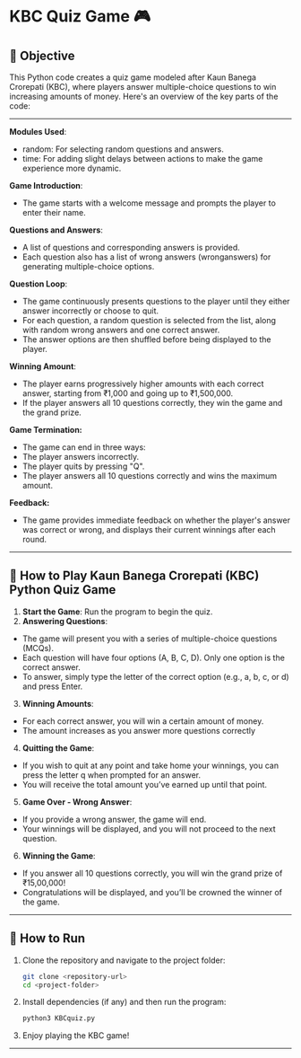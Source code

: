 
# KBC Quiz Game 🎮

## 🎯 Objective

This Python code creates a quiz game modeled after Kaun Banega Crorepati (KBC), where players answer multiple-choice questions to win increasing amounts of money. Here's an overview of the key parts of the code:

---

**Modules Used**:

* random: For selecting random questions and answers.
* time: For adding slight delays between actions to make the game experience more dynamic.

**Game Introduction**:

* The game starts with a welcome message and prompts the player to enter their name.

**Questions and Answers**:

* A list of questions and corresponding answers is provided.
* Each question also has a list of wrong answers (wronganswers) for generating multiple-choice options.

**Question Loop**:

* The game continuously presents questions to the player until they either answer incorrectly or choose to quit.
* For each question, a random question is selected from the list, along with random wrong answers and one correct answer.
* The answer options are then shuffled before being displayed to the player.

**Winning Amount**:

* The player earns progressively higher amounts with each correct answer, starting from ₹1,000 and going up to ₹1,500,000.
* If the player answers all 10 questions correctly, they win the game and the grand prize.

**Game Termination:**

* The game can end in three ways:
* The player answers incorrectly.
* The player quits by pressing "Q".
* The player answers all 10 questions correctly and wins the maximum amount.

**Feedback:**

* The game provides immediate feedback on whether the player's answer was correct or wrong, and displays their current winnings after each round.

---

## 🚀 How to Play Kaun Banega Crorepati (KBC) Python Quiz Game

1. **Start the Game**: Run the program to begin the quiz. 
2. **Answering Questions**: 
* The game will present you with a series of multiple-choice questions (MCQs).
* Each question will have four options (A, B, C, D). Only one option is the correct answer.
* To answer, simply type the letter of the correct option (e.g., a, b, c, or d) and press Enter.

3. **Winning Amounts**: 
* For each correct answer, you will win a certain amount of money.
* The amount increases as you answer more questions correctly
4. **Quitting the Game**: 
* If you wish to quit at any point and take home your winnings, you can press the letter q when prompted for an answer.
* You will receive the total amount you’ve earned up until that point.
5. **Game Over - Wrong Answer**: 
* If you provide a wrong answer, the game will end.
* Your winnings will be displayed, and you will not proceed to the next question.
6. **Winning the Game**: 
* If you answer all 10 questions correctly, you will win the grand prize of ₹15,00,000!
* Congratulations will be displayed, and you’ll be crowned the winner of the game.

---

## 🔧 How to Run

1. Clone the repository and navigate to the project folder:
   ```bash
   git clone <repository-url>
   cd <project-folder>
   ```

2. Install dependencies (if any) and then run the program:
   ```bash
   python3 KBCquiz.py
   ```

3. Enjoy playing the KBC game!

---

